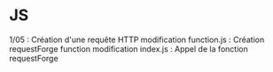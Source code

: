 # JS

1/05 : Création d'une requête HTTP 
modification function.js : Création requestForge function 
modification index.js    : Appel de la fonction requestForge
